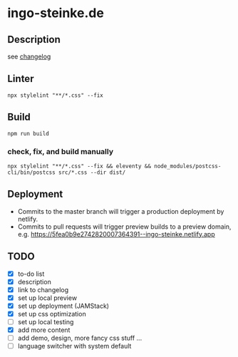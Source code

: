 # ingo-steinke.de

## Description

see [changelog](./CHANGELOG.md)

## Linter

```
npx stylelint "**/*.css" --fix
```

## Build

```
npm run build
```

### check, fix, and build manually

```
npx stylelint "**/*.css" --fix && eleventy && node_modules/postcss-cli/bin/postcss src/*.css --dir dist/
```

## Deployment

- Commits to the master branch will trigger a production deployment by netlify.
- Commits to pull requests will trigger preview builds to a preview domain, e.g.
https://5fea0b9e2742820007364391--ingo-steinke.netlify.app

## TODO

* [x] to-do list
* [x] description
* [x] link to changelog
* [x] set up local preview
* [x] set up deployment (JAMStack)
* [x] set up css optimization
* [ ] set up local testing
* [x] add more content
* [ ] add demo, design, more fancy css stuff ...
* [ ] language switcher with system default
